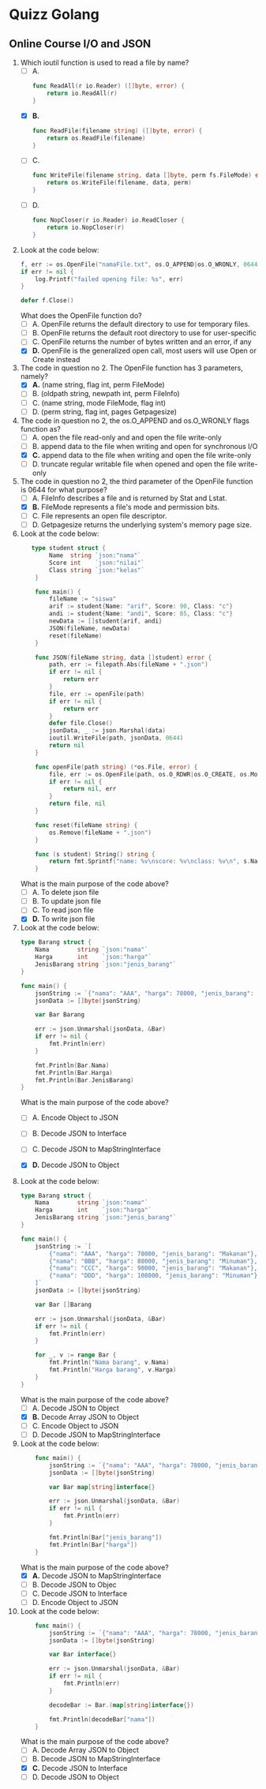 # Quizz Golang

## Online Course I/O and JSON

1. Which ioutil function is used to read a file by name?
    - [ ] A. 
        ```go 
        func ReadAll(r io.Reader) ([]byte, error) {
            return io.ReadAll(r)
        }
        ```
    - [X] **B.**
        ```go 
        func ReadFile(filename string) ([]byte, error) {
            return os.ReadFile(filename)
        }
        ```
    - [ ] C.
        ```go 
        func WriteFile(filename string, data []byte, perm fs.FileMode) error {
            return os.WriteFile(filename, data, perm)
        }
        ```
    - [ ] D.
        ```go 
        func NopCloser(r io.Reader) io.ReadCloser {
            return io.NopCloser(r)
        }
        ```
2. Look at the code below:
    ```go
    f, err := os.OpenFile("namaFile.txt", os.O_APPEND|os.O_WRONLY, 0644)
    if err != nil {
        log.Printf("failed opening file: %s", err)
    }

    defer f.Close()
    ```
    What does the OpenFile function do?
    - [ ] A.  OpenFile returns the default directory to use for temporary files.
    - [ ] B. OpenFile returns the default root directory to use for user-specific
    - [ ] C. OpenFile returns the number of bytes written and an error, if any
    - [X] **D.**  OpenFile is the generalized open call, most users will use Open or Create instead

3. The code in question no 2. The OpenFile function has 3 parameters, namely?
    - [X] **A.** (name string, flag int, perm FileMode)
    - [ ] B. (oldpath string, newpath int, perm FileInfo)
    - [ ] C. (name string, mode FileMode, flag int)
    - [ ] D. (perm string, flag int, pages Getpagesize)

4. The code in question no 2, the os.O_APPEND and os.O_WRONLY flags function as?
    - [ ] A. open the file read-only and and open the file write-only
    - [ ] B. append data to the file when writing and open for synchronous I/O
    - [X] **C.** append data to the file when writing and open the file write-only
    - [ ] D. truncate regular writable file when opened and open the file write-only
5. The code in question no 2, the third parameter of the OpenFile function is 0644 for what purpose?
    - [ ] A. FileInfo describes a file and is returned by Stat and Lstat.
    - [X] **B.** FileMode represents a file's mode and permission bits.
    - [ ] C. File represents an open file descriptor.
    - [ ] D. Getpagesize returns the underlying system's memory page size.

6.  Look at the code below:
    ```go
       type student struct {
            Name  string `json:"nama"`
            Score int    `json:"nilai"`
            Class string `json:"kelas"`
        }

        func main() {
            fileName := "siswa"
            arif := student{Name: "arif", Score: 90, Class: "c"}
            andi := student{Name: "andi", Score: 85, Class: "c"}
            newData := []student{arif, andi}
            JSON(fileName, newData)
            reset(fileName)
        }

        func JSON(fileName string, data []student) error {
            path, err := filepath.Abs(fileName + ".json")
            if err != nil {
                return err
            }
            file, err := openFile(path)
            if err != nil {
                return err
            }
            defer file.Close()
            jsonData, _ := json.Marshal(data)
            ioutil.WriteFile(path, jsonData, 0644)
            return nil
        }

        func openFile(path string) (*os.File, error) {
            file, err := os.OpenFile(path, os.O_RDWR|os.O_CREATE, os.ModePerm)
            if err != nil {
                return nil, err
            }
            return file, nil
        }

        func reset(fileName string) {
            os.Remove(fileName + ".json")
        }

        func (s student) String() string {
            return fmt.Sprintf("name: %v\nscore: %v\nclass: %v\n", s.Name, s.Class, s.Score)
        }

    ```
    What is the main purpose of the code above?
    - [ ] A. To delete json file
    - [ ] B. To update json file
    - [ ] C. To read json file
    - [X] **D.** To write json file 

7. Look at the code below:
    ```go
    type Barang struct {
        Nama        string `json:"nama"`
        Harga       int    `json:"harga"`
        JenisBarang string `json:"jenis_barang"`
    }

    func main() {
        jsonString := `{"nama": "AAA", "harga": 78000, "jenis_barang": "Makanan"}`
        jsonData := []byte(jsonString)

        var Bar Barang

        err := json.Unmarshal(jsonData, &Bar)
        if err != nil {
            fmt.Println(err)
        }

        fmt.Println(Bar.Nama)
        fmt.Println(Bar.Harga)
        fmt.Println(Bar.JenisBarang)
    }
    ```
    What is the main purpose of the code above?
    - [ ] A. Encode Object to JSON  
    - [ ] B. Decode JSON to Interface
    - [ ] C. Decode JSON to MapStringInterface
    - [X] **D.** Decode JSON to Object


8. Look at the code below:
    ```go
    type Barang struct {
        Nama        string `json:"nama"`
        Harga       int    `json:"harga"`
        JenisBarang string `json:"jenis_barang"`
    }

    func main() {
        jsonString := `[
            {"nama": "AAA", "harga": 78000, "jenis_barang": "Makanan"},
            {"nama": "BBB", "harga": 88000, "jenis_barang": "Minuman"},
            {"nama": "CCC", "harga": 98000, "jenis_barang": "Makanan"},
            {"nama": "DDD", "harga": 108000, "jenis_barang": "Minuman"}
        ]`
        jsonData := []byte(jsonString)

        var Bar []Barang

        err := json.Unmarshal(jsonData, &Bar)
        if err != nil {
            fmt.Println(err)
        }

        for _, v := range Bar {
            fmt.Println("Nama barang", v.Nama)
            fmt.Println("Harga barang", v.Harga)
        }
    }
    ```
    What is the main purpose of the code above?
    - [ ] A. Decode JSON to Object
    - [X] **B.** Decode Array JSON to Object
    - [ ] C. Encode Object to JSON 
    - [ ] D. Decode JSON to MapStringInterface

9.  Look at the code below:
    ```go
        func main() {
            jsonString := `{"nama": "AAA", "harga": 78000, "jenis_barang": "Makanan"}`
            jsonData := []byte(jsonString)

            var Bar map[string]interface{}

            err := json.Unmarshal(jsonData, &Bar)
            if err != nil {
                fmt.Println(err)
            }

            fmt.Println(Bar["jenis_barang"])
            fmt.Println(Bar["harga"])
        }
    ```
    What is the main purpose of the code above?
    - [X] **A.** Decode JSON to MapStringInterface
    - [ ] B. Decode JSON to Objec
    - [ ] C. Decode JSON to Interface
    - [ ] D. Encode Object to JSON 

10. Look at the code below:
    ```go
        func main() {
            jsonString := `{"nama": "AAA", "harga": 78000, "jenis_barang": "Makanan"}`
            jsonData := []byte(jsonString)

            var Bar interface{}

            err := json.Unmarshal(jsonData, &Bar)
            if err != nil {
                fmt.Println(err)
            }

            decodeBar := Bar.(map[string]interface{})

            fmt.Println(decodeBar["nama"])
        }
    ```
    What is the main purpose of the code above?
    - [ ] A. Decode Array JSON to Object
    - [ ] B. Decode JSON to MapStringInterface
    - [X] **C.** Decode JSON to Interface
    - [ ] D. Decode JSON to Object
